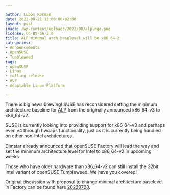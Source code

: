 ```yaml
---

author: Lubos Kocman
date: 2022-09-21 13:00:00+02:00
layout: post
image: /wp-content/uploads/2022/08/alplogo.png
license: CC-BY-SA-3.0
title: ALP minumal arch baselevel will be x86_64-2
categories:
- Announcements
- openSUSE
- Tumbleweed
tags:
- openSUSE
- Linux
- rolling release
- ALP
- Adaptable Linux Platform

---
```


There is big news brewing!  SUSE has reconsidered setting the minimum architecture baseline for [ALP](https://build.opensuse.org/project/show/SUSE:ALP) from the originally announced x86_64-v3 to x86_64-v2.

SUSE is currently looking into providing support for x86_64-v3 and perhaps even v4 through hwcaps functionality, just as it is currently being handled on other non-intel architectures. 

Dimstar already announced that openSUSE Factory will lead the way and set the minimum architecture level for Intel to x86_64-v2 in upcoming weeks.

Those who have older hardware than x86_64-v2 can still install the 32bit Intel variant of openSUSE Tumbleweed. We have you covered!

Original discussion with proposal to change minimal architecture baselevel in Factory can be found here [20220728](https://lists.opensuse.org/archives/list/factory@lists.opensuse.org/thread/JTFUDX72VB7WPCBH4CV5E4XYXFWWKHXQ/).

